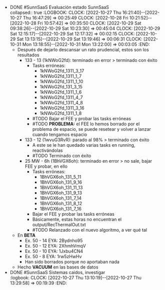 - DONE #SunnSaaS Evaluación estado SunnSaaS  
  collapsed:: true
  :LOGBOOK:
  CLOCK: [2022-10-27 Thu 16:21:40]--[2022-10-27 Thu 16:47:29] =>  00:25:49
  CLOCK: [2022-10-28 Fri 10:21:52]--[2022-10-28 Fri 10:57:42] =>  00:35:50
  CLOCK: [2022-10-29 Sat 09:38:26]--[2022-10-29 Sat 10:23:30] =>  00:45:04
  CLOCK: [2022-10-29 Sat 12:15:17]--[2022-10-29 Sat 12:17:32] =>  00:02:15
  CLOCK: [2022-10-29 Sat 13:13:15]--[2022-10-29 Sat 13:19:46] =>  00:06:31
  CLOCK: [2022-10-31 Mon 13:18:55]--[2022-10-31 Mon 13:22:00] =>  00:03:05
  :END:
  - Después de dejarlo descansar un rato prudencial, estos son los resultados
    - 133 - 13 (1kNWoG2fd): terminado en error > terminado con éxito
      - Tasks erróneas:
        - 1kNWoG2fd_1311_3_17
        - 1kNWoG2fd_1311_1_7
        - 1kNWoG2fd_1311_1_10
        - 1kNWoG2fd_131_3_15
        - 1kNWoG2fd_1311_1_6
        - 1kNWoG2fd_1311_4_7
        - 1kNWoG2fd_1311_4_8
        - 1kNWoG2fd_1311_3_16
        - 1kNWoG2fd_1311_1_8
      - #TODO Bajar el FEE y probar las tasks erróneas
      - #TODO **PROBLEMA:** el FEE lo hemos borrado por el problema de espacio, se puede resetear y volver a lanzar cuando tengamos espacio
    - 133 - 12 (1wvuG3RvR): parado al 98% > terminado con éxito
      - A este se le han quedado varias tasks en running, reactivándolas
      - #TODO Terminado con éxito
    - 25 MW - 6h (1BhVGX6oh): terminado en error > no sale, bajar FEE y probar, en ello
      - Tasks erróneas:
        - 1BhVGX6oh_131_5_11
        - 1BhVGX6oh_131_9_16
        - 1BhVGX6oh_131_11_13
        - 1BhVGX6oh_131_9_13
        - 1BhVGX6oh_131_7_14
        - 1BhVGX6oh_131_8_12
        - 1BhVGX6oh_131_7_16
      - Bajar el FEE y probar las tasks erróneas
      - Básicamente, estas horas no encuentran el output/RecThermalOut.txt
      - #TODO Relanzado con el nuevo algoritmo, a ver qué tal
  - En **BETA**
    - Ex. 50 - 14 EYA: 2Bydnho95
    - Ex. 50 - 12 EYA: 2XhmhVmqV
    - Ex. 50 - 10 EYA: 1Jxbu4CN4
    - Ex. 50 - 8 EYA: 1rw5zHwHv
    - Han sido borrados porque no aportaban nada
  - Hecho **VACUUM** en las bases de datos
- DONE #SunnSaaS Sistemas caidos, investigar  
  :logbook:
  CLOCK: [2022-10-27 Thu 13:10:19]--[2022-10-27 Thu 13:29:58] =>  00:19:39
  :END: